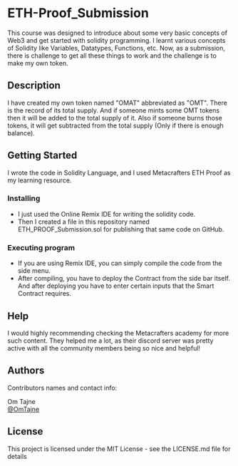# ETH-Proof_Submission
This course was designed to introduce about some very basic concepts of Web3 and get started with solidity programming. I learnt various concepts of Solidity like Variables, Datatypes, Functions, etc. Now, as a submission, there is challenge to get all these things to work and the challenge is to make my own token.

## Description

I have created my own token named "OMAT" abbreviated as "OMT". There is the record of its total supply. And if someone mints some OMT tokens then it will be added to the total supply of it. Also if someone burns those tokens, it will get subtracted from the total supply (Only if there is enough balance).

## Getting Started
I wrote the code in Solidity Language, and I used Metacrafters ETH Proof as my learning resource.

### Installing

* I just used the Online Remix IDE for writing the solidity code.
* Then I created a file in this repository named ETH_PROOF_Submission.sol for publishing that same code on GitHub.

### Executing program

* If you are using Remix IDE, you can simply compile the code from the side menu.
* After compiling, you have to deploy the Contract from the side bar itself. And after deploying you have to enter certain inputs that the Smart Contract requires.

## Help

I would highly recommending checking the Metacrafters academy for more such content. They helped me a lot, as their discord server was pretty active with all the community members being so nice and helpful!

## Authors

Contributors names and contact info:

Om Tajne  
[@OmTajne](https://twitter.com/OmTajne)


## License

This project is licensed under the MIT License - see the LICENSE.md file for details
